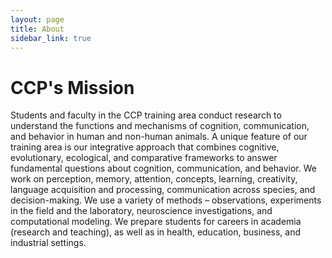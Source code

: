 ```yaml
---
layout: page
title: About
sidebar_link: true
---
```


# CCP's Mission

Students and faculty in the CCP training area conduct research to understand the functions and mechanisms of cognition, communication, and behavior in human and non-human animals.  A unique feature of our training area is our integrative approach that combines cognitive, evolutionary, ecological, and comparative frameworks to answer fundamental questions about cognition, communication, and behavior.  We work on perception, memory, attention, concepts, learning, creativity, language acquisition and processing, communication across species, and decision-making. We use a variety of methods – observations, experiments in the field and the laboratory, neuroscience investigations, and computational modeling. We prepare students for careers in academia (research and teaching), as well as in health, education, business, and industrial settings.
